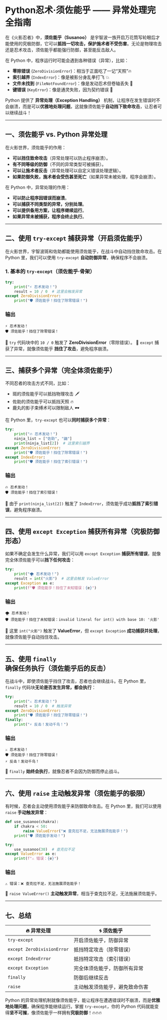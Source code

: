 # Python忍术·须佐能乎 —— 异常处理完全指南

在《火影忍者》中，**须佐能乎（Susanoo）** 是宇智波一族开启万花筒写轮眼后才能使用的究极防御，它可以**抵挡一切攻击，保护施术者不受伤害**。无论是物理攻击还是忍术攻击，须佐能乎都能强行防御，甚至能反击敌人。

在 Python 中，程序运行时可能会遇到各种错误（异常），比如：

- **零除错误** (`ZeroDivisionError`)：相当于正面吃了一记“天照”🔥
- **索引越界** (`IndexError`)：像是被影分身乱拳打飞 💥
- **文件未找到** (`FileNotFoundError`)：像是发动忍术但卷轴丢失 📜
- **键错误** (`KeyError`)：像是通灵失败，因为契约错误 🐸

Python 提供了 **异常处理（Exception Handling）** 机制，让程序在发生错误时不会崩溃，而是可以**优雅地处理问题**，这就像须佐能乎**自动挡下致命攻击**，让忍者可以继续战斗！

---

## **一、须佐能乎 vs. Python 异常处理**

在火影世界，须佐能乎的作用：

- **可以挡住致命攻击**（异常处理可以防止程序崩溃）。
- **有不同等级的防御**（不同的异常类型可被捕获）。
- **可以让施术者反击**（异常处理可以自定义错误处理逻辑）。
- **如果防御失败，施术者会受伤甚至死亡**（如果异常未被处理，程序会崩溃）。

在 Python 中，异常处理的作用：

- **可以防止程序因错误而崩溃**。
- **可以捕获不同类型的异常，分别处理**。
- **可以提供备用方案，让程序继续运行**。
- **如果异常未被捕获，程序会终止执行**。

---

## **二、使用 `try-except` 捕获异常（开启须佐能乎）**

在火影世界，宇智波斑和佐助都能使用须佐能乎，在战斗中自动挡住致命攻击。在 Python 里，我们可以使用 `try-except` **自动防御异常**，确保程序不会崩溃。

### **1. 基本的 `try-except`（须佐能乎·骨架）**

```python
try:
    print("⚡ 忍术发动！")
    result = 10 / 0  # 这里会触发异常
except ZeroDivisionError:
    print("🛡️ 须佐能乎！挡住了除零错误！")
```

### **输出**

```
⚡ 忍术发动！
🛡️ 须佐能乎！挡住了除零错误！
```

🔹 `try` 代码块中的 `10 / 0` 触发了 **ZeroDivisionError**（零除错误）。
🔹 `except` 捕获了异常，就像须佐能乎 **挡住了攻击**，避免程序崩溃。

---

## **三、捕获多个异常（完全体须佐能乎）**

不同忍者的攻击方式不同，比如：

- 斑的须佐能乎可以抵挡物理攻击 🗡️
- 佐助的须佐能乎可以抵挡天照 🔥
- 鹿丸的影子束缚术可以限制敌人 🕶️

在 Python 里，`try-except` 也可以**同时捕获多个异常**：

```python
try:
    print("🔥 忍术发动！")
    ninja_list = ["佐助", "鼬"]
    print(ninja_list[2])  # 这里索引越界
except ZeroDivisionError:
    print("🛡️ 须佐能乎！挡住了除零错误！")
except IndexError:
    print("🛡️ 须佐能乎！挡住了索引错误！")
```

### **输出**

```
🔥 忍术发动！
🛡️ 须佐能乎！挡住了索引错误！
```

🔹 由于 `print(ninja_list[2])` 触发了 `IndexError`，须佐能乎成功**抵挡了索引错误**，避免程序崩溃。

---

## **四、使用 `except Exception` 捕获所有异常（究极防御形态）**

如果不确定会发生什么异常，我们可以用 `except Exception` **捕获所有错误**，就像完全体须佐能乎可以**挡下任何攻击**：

```python
try:
    print("🌪️ 忍术发动！")
    result = int("火影")  # 这里会触发 ValueError
except Exception as e:
    print(f"🛡️ 须佐能乎！挡住了未知错误：{e}")
```

### **输出**

```
🌪️ 忍术发动！
🛡️ 须佐能乎！挡住了未知错误：invalid literal for int() with base 10: '火影'
```

🔹 这里 `int("火影")` 触发了 **ValueError**，但 `except Exception` **成功捕获并处理**，就像须佐能乎自动挡住攻击。

---

## **五、使用 `finally` 确保任务执行（须佐能乎后的反击）**

在战斗中，即使须佐能乎挡住了攻击，忍者也会继续战斗。在 Python 里，`finally` 代码块**无论是否发生异常，都会执行**：

```python
try:
    print("⚔️ 忍术发动！")
    result = 10 / 0  # 触发异常
except ZeroDivisionError:
    print("🛡️ 须佐能乎！挡住了除零错误！")
finally:
    print("⚡ 反击！发动千鸟！")
```

### **输出**

```
⚔️ 忍术发动！
🛡️ 须佐能乎！挡住了除零错误！
⚡ 反击！发动千鸟！
```

🔹 `finally` **始终会执行**，就像忍者不会因为防御而停止战斗。

---

## **六、使用 `raise` 主动触发异常（须佐能乎的极限）**

有时候，忍者会主动使用须佐能乎来防御致命攻击。在 Python 里，我们可以使用 `raise` **手动触发异常**：

```python
def use_susanoo(chakra):
    if chakra < 50:
        raise ValueError("❌ 查克拉不足，无法施展须佐能乎！")
    print("🛡️ 须佐能乎发动！")

try:
    use_susanoo(30)  # 查克拉不足
except ValueError as e:
    print(f"⚠️ 错误：{e}")
```

### **输出**

```
⚠️ 错误：❌ 查克拉不足，无法施展须佐能乎！
```

🔹 `raise ValueError()` **主动触发异常**，相当于查克拉不足，无法施展须佐能乎。

---

## **七、总结**

| 🔥 异常处理                  | 🌀 须佐能乎                    |
| ---------------------------- | ------------------------------ |
| `try-except`               | 开启须佐能乎，防御异常         |
| `except ZeroDivisionError` | 抵挡特定攻击（除零错误）       |
| `except IndexError`        | 抵挡特定攻击（索引错误）       |
| `except Exception`         | 完全体须佐能乎，防御所有异常   |
| `finally`                  | 防御后继续反击                 |
| `raise`                    | 主动触发须佐能乎，避免致命伤害 |

Python 的异常处理机制就像须佐能乎，能让程序在遭遇错误时不崩溃，而是**优雅地处理问题**，确保程序能继续运行。掌握 `try-except`，你的 Python 代码就能变得**坚不可摧**，像须佐能乎一样拥有**究极防御**！🔥🔥🔥
